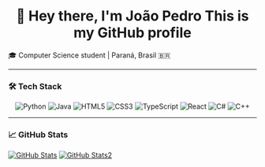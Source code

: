 <h1 align="center"> 
👋 Hey there, I'm João Pedro  
This is my GitHub profile  
</h1>

🎓 Computer Science student | Paraná, Brasil 🇧🇷  

---

### 🛠️ Tech Stack  

<div align="center">

![Python](https://img.shields.io/badge/Python-3776AB?style=for-the-badge&logo=python&logoColor=white)
![Java](https://img.shields.io/badge/Java-007396?style=for-the-badge&logo=java&logoColor=white)
![HTML5](https://img.shields.io/badge/HTML5-E34F26?style=for-the-badge&logo=html5&logoColor=white)
![CSS3](https://img.shields.io/badge/CSS3-1572B6?style=for-the-badge&logo=css3&logoColor=white)
![TypeScript](https://img.shields.io/badge/TypeScript-3178C6?style=for-the-badge&logo=typescript&logoColor=white)
![React](https://img.shields.io/badge/React-61DAFB?style=for-the-badge&logo=react&logoColor=black)
![C#](https://img.shields.io/badge/C%23-239120?style=for-the-badge&logo=c-sharp&logoColor=white)
![C++](https://img.shields.io/badge/C++-00599C?style=for-the-badge&logo=cplusplus&logoColor=white)


</div>

---

### 📈 GitHub Stats  

[![GitHub Stats](https://github-readme-stats.vercel.app/api?username=Joaopedronb21&show_icons=true&theme=dracula)](https://github.com/Joaopedronb21)
[![GitHub Stats2](https://github-readme-stats.vercel.app/api/top-langs/?username=Joaopedronb21&layout=donut&size_weight=0.5&count_weight=0.5&hide=GAP&theme=synthwave)](https://github.com/Joaopedronb21)
